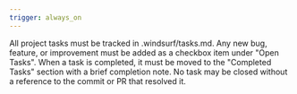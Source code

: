 ```yaml
---
trigger: always_on
---
```


All project tasks must be tracked in .windsurf/tasks.md. Any new bug, feature, or improvement must be added as a checkbox item under "Open Tasks". When a task is completed, it must be moved to the "Completed Tasks" section with a brief completion note. No task may be closed without a reference to the commit or PR that resolved it.